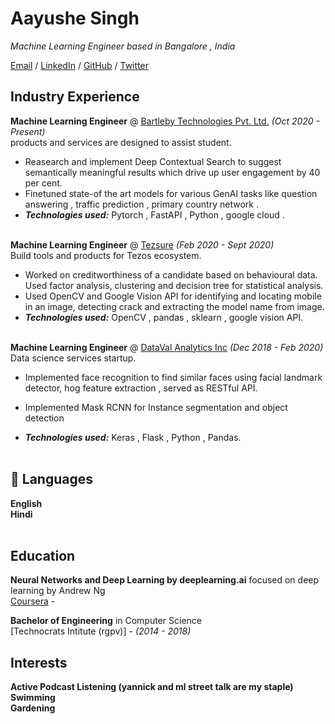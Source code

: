 # Aayushe Singh 

_Machine Learning Engineer based in Bangalore , India_ <br>

[Email](mailto:aayushe999@gmail.com) / [LinkedIn](https://www.linkedin.com/in/aayushe/) / [GitHub](https://github.com/aayushe) / [Twitter](https://twitter.com/AayusheSingh)


## Industry Experience

**Machine Learning Engineer** @ [Bartleby Technologies Pvt. Ltd.](https://www.bartleby.com/) _(Oct 2020 - Present)_ <br>
products and services are designed to assist student.
  - Reasearch and implement Deep Contextual Search to suggest semantically meaningful results which drive up user engagement by 40 per cent.
  - Finetuned state-of the art models for various GenAI tasks like question answering , traffic prediction , primary country network .
  - **_Technologies used:_** Pytorch , FastAPI , Python , google cloud .
<br><br>

**Machine Learning Engineer** @ [Tezsure](https://tezsure.com/) _(Feb 2020 - Sept 2020)_ <br>
Build tools and products for Tezos ecosystem. 
  -  Worked on creditworthiness of a candidate based on
behavioural data. Used factor analysis, clustering and decision tree for
statistical analysis. 
  - Used OpenCV and Google Vision API for identifying and locating
mobile in an image, detecting crack and extracting the model name from image.
  - **_Technologies used:_** OpenCV , pandas , sklearn , google vision API.
<br><br>

**Machine Learning Engineer** @ [DataVal Analytics Inc](http://www.datavalanalytics.com/) _(Dec 2018 - Feb 2020)_ <br>
Data science services startup.
  -   Implemented face recognition to find similar faces using facial landmark detector, hog feature 
 extraction , served as RESTful API. 
  - Implemented Mask RCNN for Instance segmentation and object detection 

  - **_Technologies used:_** Keras , Flask , Python , Pandas.
<br><br>

## 💬 Languages

**English** <br>
**Hindi**
<br><br>

##  Education

**Neural Networks and Deep Learning by
deeplearning.ai** focused on deep learning by Andrew Ng<br>
[Coursera](https://www.coursera.org/account/accomplishments/certificate/PXE8AEXHVLXC) - <br>

**Bachelor of Engineering** in Computer Science<br>
[Technocrats Intitute (rgpv)] - _(2014 - 2018)_

## Interests

**Active Podcast Listening (yannick and ml street talk are my staple)** <br>
**Swimming**<br>
**Gardening**<br>
